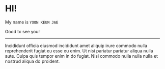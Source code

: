 # HI!

My name is `YOON KEUM JAE`

Good to see you!

---

Incididunt officia eiusmod incididunt amet aliquip irure commodo nulla reprehenderit fugiat eu esse eu enim. Ut nisi pariatur pariatur aliqua nulla aute. Culpa quis tempor enim in do fugiat. Nisi commodo nulla nulla nulla et nostrud aliqua do proident.
